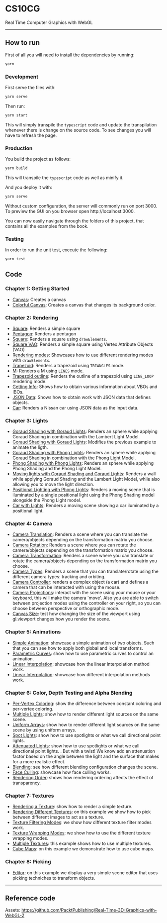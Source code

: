 # CS10CG

Real Time Computer Graphics with WebGL

---

## How to run

First of all you will need to install the dependencies by running:

```bash
yarn
```

### Development

First serve the files with:

```bash
yarn serve
```

Then run:

```bash
yarn start
```

This will simply transpile the `typescript` code and update the transpilation whenever there is change on the source code. To see changes you will have to refresh the page.

### Production

You build the project as follows:

```bash
yarn build
```

This will transpile the `typescript` code as well as minify it.

And you deploy it with:

```bash
yarn serve
```

Without custom configuration, the server will commonly run on port $3000$. To preview the GUI on you browser open http://localhost:3000.

You can now easily navigate through the folders of this project, that contains all the examples from the book.

### Testing

In order to run the unit test, execute the following:

```bash
yarn test
```

## Code

### Chapter 1: Getting Started

- [Canvas](./src/ch01/01/): Creates a canvas
- [Colorful Canvas](./src/ch01/01/): Creates a canvas that changes its background color.

### Chapter 2: Rendering

- [Square](./src/ch02/01/): Renders a simple square
- [Pentagon](./src/ch02/02/): Renders a pentagon
- [Square](./src/ch02/03/): Renders a square using `drawElements`.
- [Square VAO](./src/ch02/04/): Renders a simple square using Vertex Attribute Objects (VAO)
- [Rendering modes](./src/ch02/05/): Showcases how to use different rendering modes with `drawElements`.
- [Trapezoid](./src/ch02/06/): Renders a trapezoid using `TRIANGLES` mode.
- [M](./src/ch02/07/): Renders a M using `LINES` mode.
- [Trapezoid outline](./src/ch02/08/): Renders the outline of a trapezoid using `LINE_LOOP` rendering mode.
- [Getting Info](./src/ch02/09/): Shows how to obtain various information about VBOs and IBOs.
- [JSON Data](./src/ch02/10/): Shows how to obtain work with JSON data that defines objects.
- [Car](./src/ch02/11/): Renders a Nissan car using JSON data as the input data.

### Chapter 3: Lights

- [Goraud Shading with Goraud Lights](./src/ch03/01/): Renders an sphere while applying Goraud Shading in combination with the Lambert Light Model.
- [Goraud Shading with Goraud Lights](./src/ch03/02/): Modifies the previous example to animate the ligth.
- [Goraud Shading with Phong Lights](./src/ch03/03/): Renders an sphere while applying Goraud Shading in combination with the Phong Light Model.
- [Phong Shading with Phong Lights](./src/ch03/04/): Renders an sphere while applying Phong Shading and the Phong Light Model.
- [Moving lights with Goraud Shading and Goraud Lights](./src/ch03/05/): Renders a wall while applying Goraud Shading and the Lambert Light Model, while also allowing you to move the light direction.
- [Positional Lighting with Phong Lights](./src/ch03/06/): Renders a moving scene that is iluminated by a single positional light using the Phong Shading model alongside the Phong Light model.
- [Car with Lights](./src/ch03/07/): Renders a moving scene showing a car iluminated by a positional light.

### Chapter 4: Camera

- [Camera Translation](./src/ch04/01/): Renders a scene where you can translate the camera/objects depending on the transformation matrix you choose.
- [Camera Rotation](./src/ch04/02/): Renders a scene where you can rotate the camera/objects depending on the transformation matrix you choose.
- [Camera Transformation](./src/ch04/03/): Renders a scene where you can translate or rotate the camera/objects depending on the transformation matrix you choose.
- [Camera Types](./src/ch04/04/): Renders a scene that you can translate/rotate using the different camera types: tracking and orbiting.
- [Camera Controller](./src/ch04/05/): renders a complex object (a car) and defines a camera that can be interacted with using the mouse.
- [Camera Projections](./src/ch04/06/): interact with the scene using your mouse or your keyboard, this will make the camera 'move'. Also you are able to switch between projection modes using the controller on your right, so you can choose between perspective or orthographic mode.
- [Canvas Size](./src/ch04/07/): test how changing the size of the viewport using gl.viewport changes how you render the scene.

### Chapter 5: Animations

- [Simple Animation](./src/ch05/01/): showcase a simple animation of two objects. Such that you can see how to apply both global and local transforms.
- [Parametric Curves](./src/ch05/02/): show how to use parametric curves to control an animation.
- [Linear Interpolation](./src/ch05/03/): showcase how the linear interpolation method work.
- [Linear Interpolation](./src/ch05/04/): showcase how different interpolation methods work.

### Chapter 6: Color, Depth Testing and Alpha Blending

- [Per-Vertex Coloring](./src/ch06/01/): show the difference between constant coloring and per-vertex coloring.
- [Multiple Lights](./src/ch06/02/): show how to render different light sources on the same scene.
- [Uniform Arrays](./src/ch06/03/): show how to render different light sources on the same scene by using uniform arrays.
- [Spot Lights](./src/ch06/04/): show how to use spotlights or what we call directional point lights.
- [Attenuated Lights](./src/ch06/05/): show how to use spotlights or what we call directional point lights. . But with a twist! We know add an attenuation factor based on the angle between the light and the surface that makes for a more realistic effect.
- [Blending](./src/ch06/06/): see how different blending configuration changes the scene.
- [Face Culling](./src/ch06/07): showcase how face culling works.
- [Rendering Order](./src/ch06/08): shows how rendering ordering affects the effect of transparency.

### Chapter 7: Textures

- [Rendering a Texture](./src/ch07/01/): show how to render a simple texture.
- [Rendering Different Textures](./src/ch07/02): on this example we show how to pick between different images to act as a texture.
- [Texture Filtering Modes](./src/ch07/03): we show how different texture filter modes work.
- [Texture Wrapping Modes](./src/ch07/04): we show how to use the different texture wrapping modes.
- [Multiple Textures](./src/ch07/05/): this example shows how to use multiple textures.
- [Cube Maps](./src/ch07/06/): on this example we demonstrate how to use cube maps.

### Chapter 8: Picking

- [Editor](./src/ch08/01): on this example we display a very simple scene editor that uses picking techniches to transform objects.

---

## Reference code

Assets: https://github.com/PacktPublishing/Real-Time-3D-Graphics-with-WebGL-2
